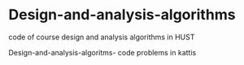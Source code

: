 # Design-and-analysis-algorithms
code of course design and analysis algorithms in HUST


Design-and-analysis-algoritms-
code problems in kattis

